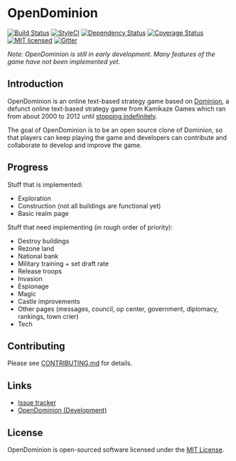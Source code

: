 # OpenDominion

[![Build Status](https://travis-ci.org/WaveHack/OpenDominion.svg?branch=master)](https://travis-ci.org/WaveHack/OpenDominion)
[![StyleCI](https://styleci.io/repos/29497480/shield?branch=master&style=flat)](https://styleci.io/repos/29497480)
[![Dependency Status](https://gemnasium.com/badges/github.com/WaveHack/OpenDominion.svg)](https://gemnasium.com/github.com/WaveHack/OpenDominion)
[![Coverage Status](https://coveralls.io/repos/github/WaveHack/OpenDominion/badge.svg?branch=master)](https://coveralls.io/github/WaveHack/OpenDominion?branch=master)
[![MIT licensed](https://img.shields.io/github/license/wavehack/opendominion.svg?maxAge=2592000)](https://opensource.org/licenses/MIT)
[![Gitter](https://badges.gitter.im/opendominion/Lobby.svg)](https://gitter.im/opendominion/Lobby?utm_source=badge&utm_medium=badge&utm_campaign=pr-badge)

*Note: OpenDominion is still in early development. Many features of the game have not been implemented yet.*

## Introduction

OpenDominion is an online text-based strategy game based on [Dominion](http://dominion.lykanthropos.com/www.kamikazegames.com/dominion/index.htm), a defunct online text-based strategy game from Kamikaze Games which ran from about 2000 to 2012 until [stopping indefinitely](http://dominion.lykanthropos.com/www.kamikazegames.com/dominion/GameOver.htm).

The goal of OpenDominion is to be an open source clone of Dominion, so that players can keep playing the game and developers can contribute and collaborate to develop and improve the game.

## Progress

Stuff that is implemented:

- Exploration
- Construction (not all buildings are functional yet)
- Basic realm page

Stuff that need implementing (in rough order of priority):

- Destroy buildings
- Rezone land
- National bank
- Military training + set draft rate
- Release troops
- Invasion
- Espionage
- Magic
- Castle improvements
- Other pages (messages, council, op center, government, diplomacy, rankings, town crier)
- Tech

## Contributing

Please see [CONTRIBUTING.md](CONTRIBUTING.md) for details.

## Links

* [Issue tracker](https://github.com/WaveHack/OpenDominion/issues)
* [OpenDominion (Development)](https://dev.opendominion.wavehack.net/)

## License

OpenDominion is open-sourced software licensed under the [MIT License](https://opensource.org/licenses/MIT).
